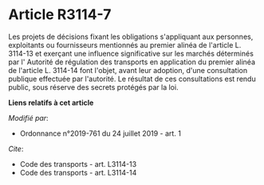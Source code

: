 # Article R3114-7

Les projets de décisions fixant les obligations s'appliquant aux personnes, exploitants ou fournisseurs mentionnés au premier
alinéa de l'article L. 3114-13 et exerçant une influence significative sur les marchés déterminés par l'       Autorité de
régulation des transports en application du premier alinéa de l'article L. 3114-14 font l'objet, avant leur adoption, d'une
consultation publique effectuée par l'autorité. Le résultat de ces consultations est rendu public, sous réserve des secrets
protégés par la loi.

**Liens relatifs à cet article**

_Modifié par_:

  - Ordonnance n°2019-761 du 24 juillet 2019 - art. 1

_Cite_:

  - Code des transports - art. L3114-13
  - Code des transports - art. L3114-14
